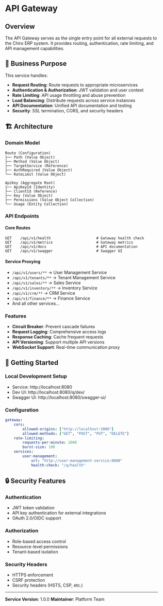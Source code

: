 # API Gateway

## Overview

The API Gateway serves as the single entry point for all external requests to the Chiro ERP system. It provides routing, authentication, rate limiting, and API management capabilities.

## 🎯 Business Purpose

This service handles:

-   **Request Routing**: Route requests to appropriate microservices
-   **Authentication & Authorization**: JWT validation and user context
-   **Rate Limiting**: API usage throttling and abuse prevention
-   **Load Balancing**: Distribute requests across service instances
-   **API Documentation**: Unified API documentation and testing
-   **Security**: SSL termination, CORS, and security headers

## 🏗️ Architecture

### Domain Model

```
Route (Configuration)
├── Path (Value Object)
├── Method (Value Object)
├── TargetService (Reference)
├── AuthRequired (Value Object)
└── RateLimit (Value Object)

ApiKey (Aggregate Root)
├── ApiKeyId (Identity)
├── ClientId (Reference)
├── Key (Value Object)
├── Permissions (Value Object Collection)
└── Usage (Entity Collection)
```

### API Endpoints

#### Core Routes

```
GET    /api/v1/health                     # Gateway health check
GET    /api/v1/metrics                    # Gateway metrics
GET    /api/v1/docs                       # API documentation
GET    /api/v1/swagger                    # Swagger UI
```

#### Service Proxying

-   `/api/v1/users/**` → User Management Service
-   `/api/v1/tenants/**` → Tenant Management Service
-   `/api/v1/sales/**` → Sales Service
-   `/api/v1/inventory/**` → Inventory Service
-   `/api/v1/crm/**` → CRM Service
-   `/api/v1/finance/**` → Finance Service
-   And all other services...

### Features

-   **Circuit Breaker**: Prevent cascade failures
-   **Request Logging**: Comprehensive access logs
-   **Response Caching**: Cache frequent requests
-   **API Versioning**: Support multiple API versions
-   **WebSocket Support**: Real-time communication proxy

## 🚀 Getting Started

### Local Development Setup

-   Service: http://localhost:8080
-   Dev UI: http://localhost:8080/q/dev/
-   Swagger UI: http://localhost:8080/swagger-ui/

### Configuration

```yaml
gateway:
    cors:
        allowed-origins: ["http://localhost:3000"]
        allowed-methods: ["GET", "POST", "PUT", "DELETE"]
    rate-limiting:
        requests-per-minute: 1000
        burst-size: 100
    services:
        user-management:
            url: "http://user-management-service:8080"
            health-check: "/q/health"
```

## 🔒 Security Features

### Authentication

-   JWT token validation
-   API key authentication for external integrations
-   OAuth 2.0/OIDC support

### Authorization

-   Role-based access control
-   Resource-level permissions
-   Tenant-based isolation

### Security Headers

-   HTTPS enforcement
-   CSRF protection
-   Security headers (HSTS, CSP, etc.)

---

**Service Version**: 1.0.0
**Maintainer**: Platform Team
